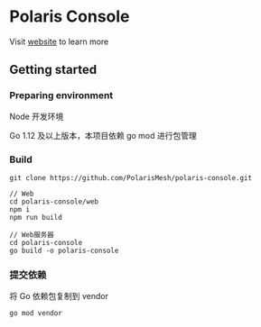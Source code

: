 # Polaris Console

Visit [website](https://polarismesh.cn) to learn more

## Getting started

### Preparing environment

Node 开发环境

Go 1.12 及以上版本，本项目依赖 go mod 进行包管理

### Build

```
git clone https://github.com/PolarisMesh/polaris-console.git
```

```
// Web
cd polaris-console/web
npm i
npm run build
```

```
// Web服务器
cd polaris-console
go build -o polaris-console
```

### 提交依赖

将 Go 依赖包复制到 vendor

```
go mod vendor
```
